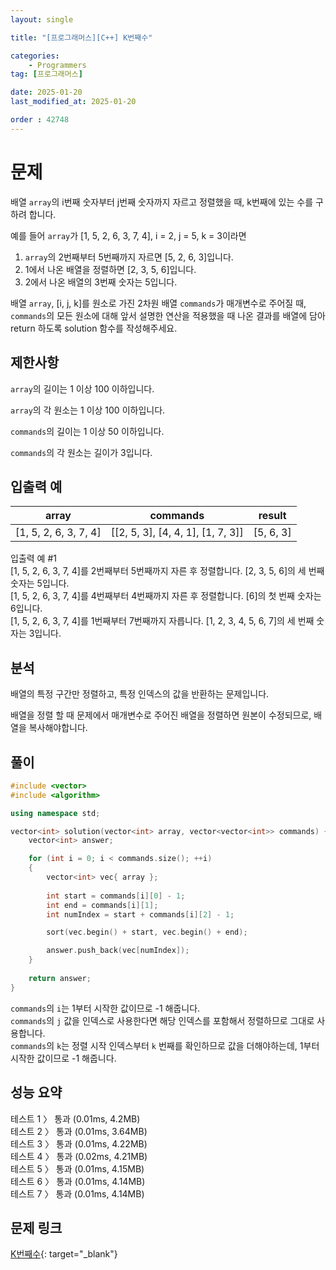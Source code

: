 ```yaml
---
layout: single

title: "[프로그래머스][C++] K번째수"

categories:
    - Programmers
tag: [프로그래머스]

date: 2025-01-20
last_modified_at: 2025-01-20

order : 42748
---
```


# 문제

배열 `array`의 i번째 숫자부터 j번째 숫자까지 자르고 정렬했을 때, k번째에 있는 수를 구하려 합니다.

예를 들어 `array`가 [1, 5, 2, 6, 3, 7, 4], i = 2, j = 5, k = 3이라면

1. `array`의 2번째부터 5번째까지 자르면 [5, 2, 6, 3]입니다.
2. 1에서 나온 배열을 정렬하면 [2, 3, 5, 6]입니다.
3. 2에서 나온 배열의 3번째 숫자는 5입니다.

배열 `array`, [i, j, k]를 원소로 가진 2차원 배열 `commands`가 매개변수로 주어질 때, `commands`의 모든 원소에 대해 앞서 설명한 연산을 적용했을 때 나온 결과를 배열에 담아 return 하도록 solution 함수를 작성해주세요.

## 제한사항

`array`의 길이는 1 이상 100 이하입니다.

`array`의 각 원소는 1 이상 100 이하입니다.

`commands`의 길이는 1 이상 50 이하입니다.

`commands`의 각 원소는 길이가 3입니다.

## 입출력 예

|array|	commands|result|
|---|---|---|
|[1, 5, 2, 6, 3, 7, 4]|	[[2, 5, 3], [4, 4, 1], [1, 7, 3]]|[5, 6, 3]|

입출력 예 #1  
[1, 5, 2, 6, 3, 7, 4]를 2번째부터 5번째까지 자른 후 정렬합니다. [2, 3, 5, 6]의 세 번째 숫자는 5입니다.  
[1, 5, 2, 6, 3, 7, 4]를 4번째부터 4번째까지 자른 후 정렬합니다. [6]의 첫 번째 숫자는 6입니다.  
[1, 5, 2, 6, 3, 7, 4]를 1번째부터 7번째까지 자릅니다. [1, 2, 3, 4, 5, 6, 7]의 세 번째 숫자는 3입니다.  

## 분석

배열의 특정 구간만 정렬하고, 특정 인덱스의 값을 반환하는 문제입니다.

배열을 정렬 할 때 문제에서 매개변수로 주어진 배열을 정렬하면 원본이 수정되므로, 배열을 복사해야합니다.

## 풀이

```cpp
#include <vector>
#include <algorithm>

using namespace std;

vector<int> solution(vector<int> array, vector<vector<int>> commands) {
    vector<int> answer;

    for (int i = 0; i < commands.size(); ++i)
    {
        vector<int> vec{ array };
        
        int start = commands[i][0] - 1;
        int end = commands[i][1];
        int numIndex = start + commands[i][2] - 1;

        sort(vec.begin() + start, vec.begin() + end);

        answer.push_back(vec[numIndex]);
    }
    
    return answer;
}
```

`commands`의 `i`는 1부터 시작한 값이므로 -1 해줍니다.  
`commands`의 `j` 값을 인덱스로 사용한다면 해당 인덱스를 포함해서 정렬하므로 그대로 사용합니다.  
`commands`의 `k`는 정렬 시작 인덱스부터 `k` 번째를 확인하므로 값을 더해야하는데, 1부터 시작한 값이므로 -1 해줍니다.

## 성능 요약

테스트 1 〉	통과 (0.01ms, 4.2MB)  
테스트 2 〉	통과 (0.01ms, 3.64MB)  
테스트 3 〉	통과 (0.01ms, 4.22MB)  
테스트 4 〉	통과 (0.02ms, 4.21MB)  
테스트 5 〉	통과 (0.01ms, 4.15MB)  
테스트 6 〉	통과 (0.01ms, 4.14MB)  
테스트 7 〉	통과 (0.01ms, 4.14MB)

## 문제 링크

[K번째수](https://school.programmers.co.kr/learn/courses/30/lessons/42748){: target="_blank"}